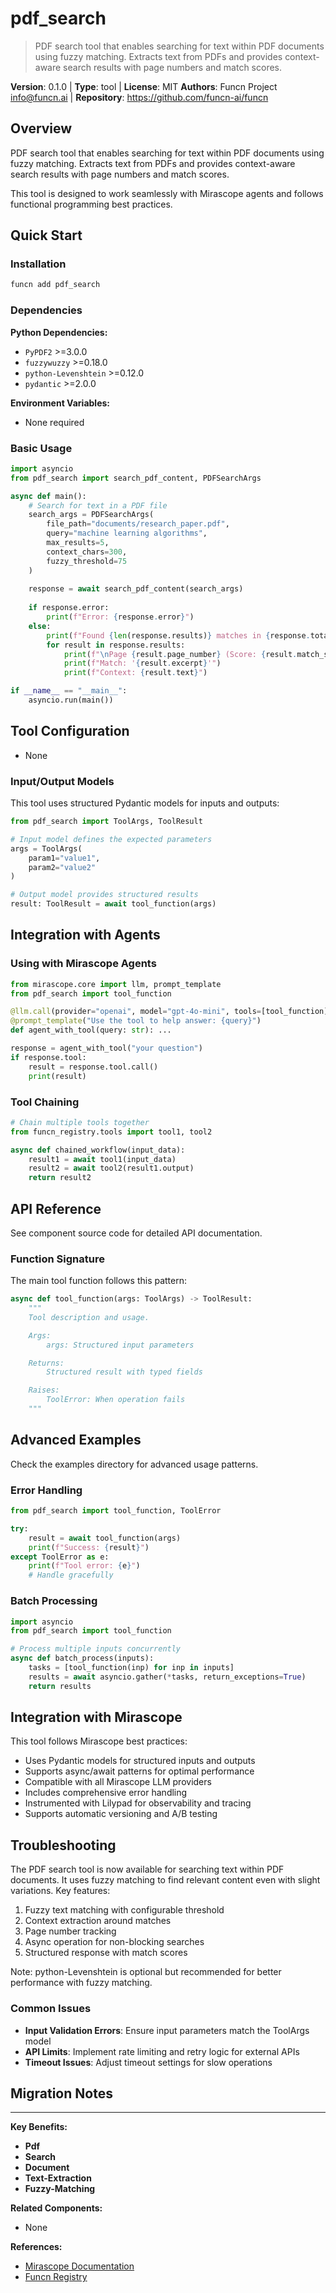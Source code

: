 # pdf_search

> PDF search tool that enables searching for text within PDF documents using fuzzy matching. Extracts text from PDFs and provides context-aware search results with page numbers and match scores.

**Version**: 0.1.0 | **Type**: tool | **License**: MIT
**Authors**: Funcn Project <info@funcn.ai> | **Repository**: https://github.com/funcn-ai/funcn

## Overview

PDF search tool that enables searching for text within PDF documents using fuzzy matching. Extracts text from PDFs and provides context-aware search results with page numbers and match scores.

This tool is designed to work seamlessly with Mirascope agents and follows functional programming best practices.

## Quick Start

### Installation

```bash
funcn add pdf_search
```

### Dependencies

**Python Dependencies:**
- `PyPDF2` >=3.0.0
- `fuzzywuzzy` >=0.18.0
- `python-Levenshtein` >=0.12.0
- `pydantic` >=2.0.0

**Environment Variables:**
- None required

### Basic Usage

```python
import asyncio
from pdf_search import search_pdf_content, PDFSearchArgs

async def main():
    # Search for text in a PDF file
    search_args = PDFSearchArgs(
        file_path="documents/research_paper.pdf",
        query="machine learning algorithms",
        max_results=5,
        context_chars=300,
        fuzzy_threshold=75
    )
    
    response = await search_pdf_content(search_args)
    
    if response.error:
        print(f"Error: {response.error}")
    else:
        print(f"Found {len(response.results)} matches in {response.total_pages} pages")
        for result in response.results:
            print(f"\nPage {result.page_number} (Score: {result.match_score}%)")
            print(f"Match: '{result.excerpt}'")
            print(f"Context: {result.text}")

if __name__ == "__main__":
    asyncio.run(main())
```

## Tool Configuration

- None

### Input/Output Models

This tool uses structured Pydantic models for inputs and outputs:

```python
from pdf_search import ToolArgs, ToolResult

# Input model defines the expected parameters
args = ToolArgs(
    param1="value1",
    param2="value2"
)

# Output model provides structured results
result: ToolResult = await tool_function(args)
```

## Integration with Agents

### Using with Mirascope Agents

```python
from mirascope.core import llm, prompt_template
from pdf_search import tool_function

@llm.call(provider="openai", model="gpt-4o-mini", tools=[tool_function])
@prompt_template("Use the tool to help answer: {query}")
def agent_with_tool(query: str): ...

response = agent_with_tool("your question")
if response.tool:
    result = response.tool.call()
    print(result)
```

### Tool Chaining

```python
# Chain multiple tools together
from funcn_registry.tools import tool1, tool2

async def chained_workflow(input_data):
    result1 = await tool1(input_data)
    result2 = await tool2(result1.output)
    return result2
```

## API Reference

See component source code for detailed API documentation.

### Function Signature

The main tool function follows this pattern:

```python
async def tool_function(args: ToolArgs) -> ToolResult:
    """
    Tool description and usage.

    Args:
        args: Structured input parameters

    Returns:
        Structured result with typed fields

    Raises:
        ToolError: When operation fails
    """
```

## Advanced Examples

Check the examples directory for advanced usage patterns.

### Error Handling

```python
from pdf_search import tool_function, ToolError

try:
    result = await tool_function(args)
    print(f"Success: {result}")
except ToolError as e:
    print(f"Tool error: {e}")
    # Handle gracefully
```

### Batch Processing

```python
import asyncio
from pdf_search import tool_function

# Process multiple inputs concurrently
async def batch_process(inputs):
    tasks = [tool_function(inp) for inp in inputs]
    results = await asyncio.gather(*tasks, return_exceptions=True)
    return results
```

## Integration with Mirascope

This tool follows Mirascope best practices:

- Uses Pydantic models for structured inputs and outputs
- Supports async/await patterns for optimal performance
- Compatible with all Mirascope LLM providers
- Includes comprehensive error handling
- Instrumented with Lilypad for observability and tracing
- Supports automatic versioning and A/B testing

## Troubleshooting

The PDF search tool is now available for searching text within PDF documents. It uses fuzzy matching to find relevant content even with slight variations. Key features:

1. Fuzzy text matching with configurable threshold
2. Context extraction around matches
3. Page number tracking
4. Async operation for non-blocking searches
5. Structured response with match scores

Note: python-Levenshtein is optional but recommended for better performance with fuzzy matching.

### Common Issues

- **Input Validation Errors**: Ensure input parameters match the ToolArgs model
- **API Limits**: Implement rate limiting and retry logic for external APIs
- **Timeout Issues**: Adjust timeout settings for slow operations

## Migration Notes



---

**Key Benefits:**
- **Pdf**
- **Search**
- **Document**
- **Text-Extraction**
- **Fuzzy-Matching**

**Related Components:**
- None

**References:**
- [Mirascope Documentation](https://mirascope.com)
- [Funcn Registry](https://github.com/funcn-ai/funcn)
